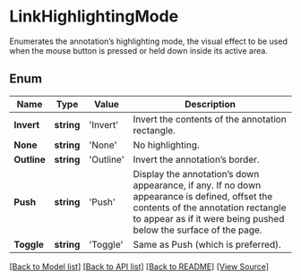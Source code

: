 ﻿# LinkHighlightingMode
Enumerates the annotation’s highlighting mode, the visual effect to be used when the mouse button is pressed or held down inside its active area.

## Enum
Name | Type | Value | Description
------------ | ------------- | ------------- | -------------
**Invert** | **string** | 'Invert' | Invert the contents of the annotation rectangle.
**None** | **string** | 'None' | No highlighting.
**Outline** | **string** | 'Outline' | Invert the annotation’s border.
**Push** | **string** | 'Push' | Display the annotation’s down appearance, if any. If no down appearance is defined, offset the contents of the annotation rectangle to appear as if it were being pushed below the surface of the page.
**Toggle** | **string** | 'Toggle' | Same as Push (which is preferred).

[[Back to Model list]](../README.md#documentation-for-models) [[Back to API list]](../README.md#documentation-for-api-endpoints) [[Back to README]](../README.md) [[View Source]](../src/models/linkHighlightingMode.ts)

